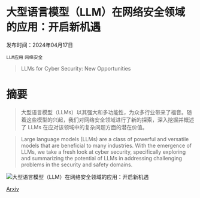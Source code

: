 # 大型语言模型（LLM）在网络安全领域的应用：开启新机遇

发布时间：2024年04月17日

`LLM应用` `网络安全`

> LLMs for Cyber Security: New Opportunities

# 摘要

> 大型语言模型（LLMs）以其强大和多功能性，为众多行业带来了福音。随着这些模型的兴起，我们对网络安全领域进行了新的探索，深入挖掘并概述了 LLMs 在应对该领域中的复杂问题方面的潜在价值。

> Large language models (LLMs) are a class of powerful and versatile models that are beneficial to many industries. With the emergence of LLMs, we take a fresh look at cyber security, specifically exploring and summarizing the potential of LLMs in addressing challenging problems in the security and safety domains.

![大型语言模型（LLM）在网络安全领域的应用：开启新机遇](../../../paper_images/2404.11338/x1.png)

[Arxiv](https://arxiv.org/abs/2404.11338)
